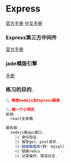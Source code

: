 # Express
[官方手册](https://expressjs.com/) [中文手册](http://www.expressjs.com.cn/)

### Express第三方中间件
[官方手册](http://www.expressjs.com.cn/resources/middleware.html)

### jade模版引擎
[手册](http://jade-lang.com)

### 练习的目的.
```javascript
1、熟悉nodejs及Express框架.

2、做一个小项目.
前端:
  react全家桶.

服务端:
  nodejs做api接口.
    1) 身份验证.
    2) 接受get、post请求.
    3) 链接数据库(例: mysql).
    4) 链接redis.
    5) 记录操作、错误日志.
```
